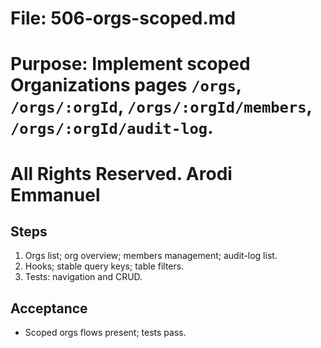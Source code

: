 # File: 506-orgs-scoped.md

# Purpose: Implement scoped Organizations pages `/orgs`, `/orgs/:orgId`, `/orgs/:orgId/members`, `/orgs/:orgId/audit-log`.

# All Rights Reserved. Arodi Emmanuel

## Steps

1. Orgs list; org overview; members management; audit-log list.
2. Hooks; stable query keys; table filters.
3. Tests: navigation and CRUD.

## Acceptance

- Scoped orgs flows present; tests pass.
